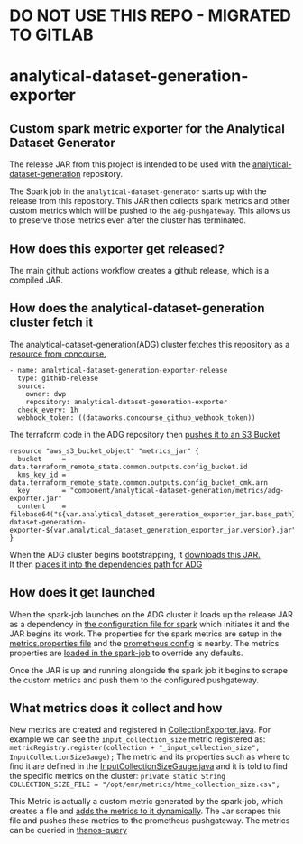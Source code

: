 # DO NOT USE THIS REPO - MIGRATED TO GITLAB

# analytical-dataset-generation-exporter

## Custom spark metric exporter for the Analytical Dataset Generator

The release JAR from this project is intended to be used with the [analytical-dataset-generation](https://github.com/dwp/aws-analytical-dataset-generation) repository.

The Spark job in the `analytical-dataset-generator` starts up with the release from this repository. This JAR then collects spark metrics and other custom metrics which will be pushed to the `adg-pushgateway`. This allows us to preserve those metrics even after the cluster has terminated.  

## How does this exporter get released? 

The main github actions workflow creates a github release, which is a compiled JAR. 

## How does the analytical-dataset-generation cluster fetch it

The analytical-dataset-generation(ADG) cluster fetches this repository as a [resource from concourse.](https://github.com/dwp/aws-analytical-dataset-generation/blob/f8a7db4c95f22e1d95db45193b5a50454a64b78f/ci/resources.yml#L93-L100)

    - name: analytical-dataset-generation-exporter-release
      type: github-release
      source:
        owner: dwp
        repository: analytical-dataset-generation-exporter
      check_every: 1h
      webhook_token: ((dataworks.concourse_github_webhook_token))

The terraform code in the ADG repository then [pushes it to an S3 Bucket](https://github.com/dwp/aws-analytical-dataset-generation/blob/f8a7db4c95f22e1d95db45193b5a50454a64b78f/bootstrap_actions.tf#L181-L186)

    resource "aws_s3_bucket_object" "metrics_jar" {
      bucket     = data.terraform_remote_state.common.outputs.config_bucket.id
      kms_key_id = data.terraform_remote_state.common.outputs.config_bucket_cmk.arn
      key        = "component/analytical-dataset-generation/metrics/adg-exporter.jar"
      content    = filebase64("${var.analytical_dataset_generation_exporter_jar.base_path}/analytical-dataset-generation-exporter-${var.analytical_dataset_generation_exporter_jar.version}.jar")
    }

When the ADG cluster begins bootstrapping, it [downloads this JAR.](https://github.com/dwp/aws-analytical-dataset-generation/blob/f8a7db4c95f22e1d95db45193b5a50454a64b78f/bootstrap_actions/metrics-setup.sh#L19)  
It then [places it into the dependencies path for ADG](https://github.com/dwp/aws-analytical-dataset-generation/blob/f8a7db4c95f22e1d95db45193b5a50454a64b78f/bootstrap_actions/metrics-setup.sh#L48)

## How does it get launched 

When the spark-job launches on the ADG cluster it loads up the release JAR as a dependency in [the configuration file for spark](https://github.com/dwp/aws-analytical-dataset-generation/blob/master/cluster_config/configurations.yaml.tpl,) which initiates it and the JAR begins its work. The properties for the spark metrics are setup in the [metrics.properties file](https://github.com/dwp/aws-analytical-dataset-generation/blob/master/bootstrap_actions/metrics_config/metrics.properties) and the [prometheus config](https://github.com/dwp/aws-analytical-dataset-generation/blob/master/bootstrap_actions/metrics_config/prometheus_config.yml) is nearby. 
The metrics properties are [loaded in the spark-job](https://github.com/dwp/aws-analytical-dataset-generation/blob/f8a7db4c95f22e1d95db45193b5a50454a64b78f/steps/generate_dataset_from_htme.py#L1052) to override any defaults. 

Once the JAR is up and running alongside the spark job it begins to scrape the custom metrics and push them to the configured pushgateway. 

## What metrics does it collect and how 

New metrics are created and registered in [CollectionExporter.java](https://github.com/dwp/analytical-dataset-generation-exporter/blob/master/src/main/java/org/apache/spark/metrics/source/adg/exporter/CollectionExporter.java). 
For example we can see the `input_collection_size` metric registered as: 
    `metricRegistry.register(collection + "_input_collection_size", InputCollectionSizeGauge);`
The metric and its properties such as where to find it are defined in the [InputCollectionSizeGauge.java](https://github.com/dwp/analytical-dataset-generation-exporter/blob/master/src/main/java/org/apache/spark/metrics/source/adg/exporter/InputCollectionSizeGauge.java) and it is told to find the specific metrics on the cluster: `private static String COLLECTION_SIZE_FILE = "/opt/emr/metrics/htme_collection_size.csv";` 

This Metric is actually a custom metric generated by the spark-job, which creates a file and [adds the metrics to it dynamically](https://github.com/dwp/aws-analytical-dataset-generation/blob/f8a7db4c95f22e1d95db45193b5a50454a64b78f/steps/generate_dataset_from_htme.py#L455). 
The Jar scrapes this file and pushes these metrics to the prometheus pushgateway. The metrics can be queried in [thanos-query](https://thanos-query.monitoring.mgt-dev.dataworks.dwp.gov.uk/)
 
